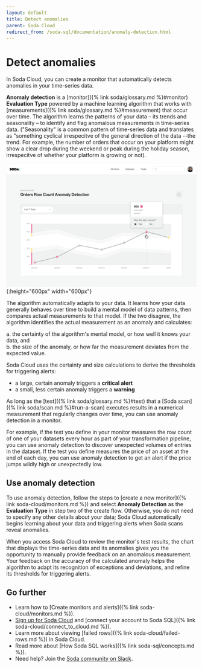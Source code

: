 ```yaml
---
layout: default
title: Detect anomalies
parent: Soda Cloud
redirect_from: /soda-sql/documentation/anomaly-detection.html
---
```


# Detect anomalies

In Soda Cloud, you can create a monitor that automatically detects anomalies in your time-series data. 

**Anomaly detection** is a [monitor]({% link soda/glossary.md %}#monitor) **Evaluation Type** powered by a machine learning algorithm that works with [measurements]({% link soda/glossary.md %}#measurement) that occur over time. The algorithm learns the patterns of your data – its trends and seasonality – to identify and flag anomalous measurements in time-series data. ("Seasonality" is a common pattern of time-series data and translates as "something cyclical irrespecitve of the general direction of the data --the trend. For example, the number of orders that occur on your platform might show a clear drop during the weekend or peak during the holiday season, irrespecitve of whether your platform is growing or not).

![anomaly-detection](/assets/images/anomaly-detection.png){:height="600px" width="600px"}

The algorithm automatically adapts to your data. It learns how your data generally behaves over time to build a mental model of data patterns, then compares actual measurements to that model. If the two disagree, the algorithm identifies the actual measurement as an anomaly and calculates:<br />

a. the certainty of the algorithm's mental model, or how well it knows your data, and <br />
b. the size of the anomaly, or how far the measurement deviates from the expected value.

Soda Cloud uses the certainty and size calculations to derive the thresholds for triggering alerts: 
* a large, certain anomaly triggers a **critical alert** 
* a small, less certain anomaly triggers a **warning**

As long as the [test]({% link soda/glossary.md %}#test) that a [Soda scan]({% link soda/scan.md %}#run-a-scan) executes results in a numerical measurement that regularly changes over time, you can use anomaly detection in a monitor. 

For example, if the test you define in your monitor measures the row count of one of your datasets every hour as part of your transformation pipeline, you can use anomaly detection to discover unexpected volumes of entries in the dataset. If the test you define measures the price of an asset at the end of each day, you can use anomaly detection to get an alert if the price jumps wildly high or unexpectedly low. 

## Use anomaly detection

To use anomaly detection, follow the steps to [create a new monitor]({% link soda-cloud/monitors.md %}) and select **Anomaly Detection** as the **Evaluation Type** in step two of the create flow. Otherwise, you do not need to specify any other details about your data; Soda Cloud automatically begins learning about your data and triggering alerts when Soda scans reveal anomalies.

When you access Soda Cloud to review the monitor's test results, the chart that displays the time-series data and its anomalies gives you the opportunity to manually provide feedback on an anomalous measurement. Your feedback on the accuracy of the calculated anomaly helps the algorithm to adapt its recognition of exceptions and deviations, and refine its thresholds for triggering alerts.

<!--
## Machine learning details

Currently, Soda's time-series anomaly detection uses the <a href=""https://facebook.github.io/prophet/docs/quick_start.html target="_blank"> Facebook Prophet Python library</a> to learn about time-series data with strong seasonality patterns. Prophet learns and predicts the shape of the data and outputs confidence-bounds between which it thinks 99% of the data should fall.
-->

## Go further

- Learn how to [Create monitors and alerts]({% link soda-cloud/monitors.md %}).
- <a href="https://cloud.soda.io/signup" target="_blank"> Sign up for Soda Cloud</a> and [connect your account to Soda SQL]({% link soda-cloud/connect_to_cloud.md %}).
- Learn more about viewing [failed rows]({% link soda-cloud/failed-rows.md %}) in Soda Cloud.
- Read more about [How Soda SQL works]({% link soda-sql/concepts.md %}).
- Need help? Join the <a href="http://community.soda.io/slack" target="_blank"> Soda community on Slack</a>.
